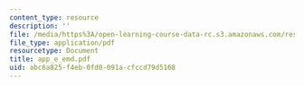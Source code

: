 ```yaml
---
content_type: resource
description: ''
file: /media/https%3A/open-learning-course-data-rc.s3.amazonaws.com/res-6-003-electromechanical-dynamics-spring-2009/abc6a825f4eb0fd0091acfccd79d5168_app_e_emd.pdf
file_type: application/pdf
resourcetype: Document
title: app_e_emd.pdf
uid: abc6a825-f4eb-0fd0-091a-cfccd79d5168
---
```

